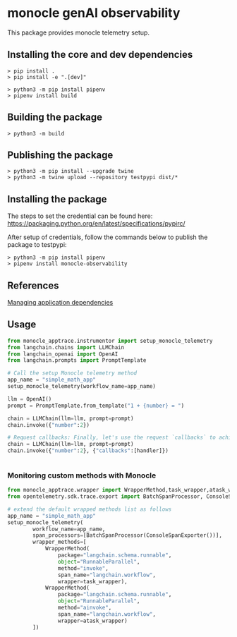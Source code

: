 # monocle genAI observability

This package provides monocle telemetry setup.

## Installing the core and dev dependencies
```
> pip install .
> pip install -e ".[dev]"

> python3 -m pip install pipenv
> pipenv install build

```

## Building the package

```
> python3 -m build 
```
## Publishing the package

```
> python3 -m pip install --upgrade twine
> python3 -m twine upload --repository testpypi dist/*
```

## Installing the package

The steps to set the credential can be found here:
https://packaging.python.org/en/latest/specifications/pypirc/

After setup of credentials, follow the commands below to publish the package to testpypi:

```
> python3 -m pip install pipenv
> pipenv install monocle-observability
```

## References

[Managing application dependencies](https://packaging.python.org/en/latest/tutorials/managing-dependencies/)

## Usage
```python
from monocle_apptrace.instrumentor import setup_monocle_telemetry
from langchain.chains import LLMChain
from langchain_openai import OpenAI
from langchain.prompts import PromptTemplate

# Call the setup Monocle telemetry method
app_name = "simple_math_app"
setup_monocle_telemetry(workflow_name=app_name)

llm = OpenAI()
prompt = PromptTemplate.from_template("1 + {number} = ")

chain = LLMChain(llm=llm, prompt=prompt)
chain.invoke({"number":2})

# Request callbacks: Finally, let's use the request `callbacks` to achieve the same result
chain = LLMChain(llm=llm, prompt=prompt)
chain.invoke({"number":2}, {"callbacks":[handler]})
    
```

### Monitoring custom methods with Monocle

```python
from monocle_apptrace.wrapper import WrapperMethod,task_wrapper,atask_wrapper
from opentelemetry.sdk.trace.export import BatchSpanProcessor, ConsoleSpanExporter

# extend the default wrapped methods list as follows
app_name = "simple_math_app"
setup_monocle_telemetry(
        workflow_name=app_name,
        span_processors=[BatchSpanProcessor(ConsoleSpanExporter())],
        wrapper_methods=[
            WrapperMethod(
                package="langchain.schema.runnable",
                object="RunnableParallel",
                method="invoke",
                span_name="langchain.workflow",
                wrapper=task_wrapper),
            WrapperMethod(
                package="langchain.schema.runnable",
                object="RunnableParallel",
                method="ainvoke",
                span_name="langchain.workflow",
                wrapper=atask_wrapper)
        ])

```

